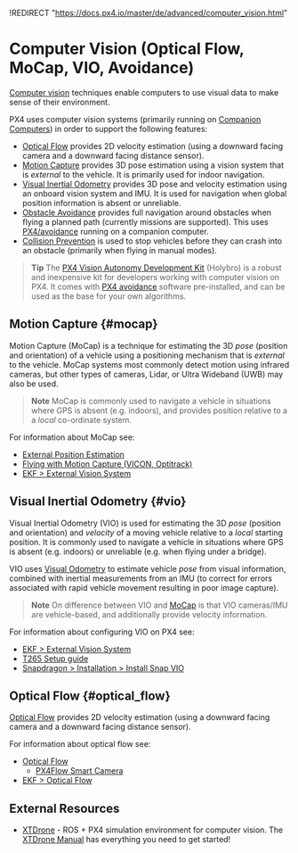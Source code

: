 !REDIRECT "https://docs.px4.io/master/de/advanced/computer_vision.html"

# Computer Vision (Optical Flow, MoCap, VIO, Avoidance)

[Computer vision](https://en.wikipedia.org/wiki/Computer_vision) techniques enable computers to use visual data to make sense of their environment.

PX4 uses computer vision systems (primarily running on [Companion Computers](../companion_computer/pixhawk_companion.md)) in order to support the following features:

- [Optical Flow](#optical_flow) provides 2D velocity estimation (using a downward facing camera and a downward facing distance sensor).
- [Motion Capture](#mocap) provides 3D pose estimation using a vision system that is *external* to the vehicle. It is primarily used for indoor navigation.
- [Visual Inertial Odometry](#vio) provides 3D pose and velocity estimation using an onboard vision system and IMU. It is used for navigation when global position information is absent or unreliable.
- [Obstacle Avoidance](https://docs.px4.io/master/en/computer_vision/obstacle_avoidance.html) provides full navigation around obstacles when flying a planned path (currently missions are supported). This uses [PX4/avoidance](https://github.com/PX4/avoidance) running on a companion computer.
- [Collision Prevention](https://docs.px4.io/master/en/computer_vision/collision_prevention.html) is used to stop vehicles before they can crash into an obstacle (primarily when flying in manual modes).

> **Tip** The [PX4 Vision Autonomy Development Kit](https://docs.px4.io/master/en/complete_vehicles/px4_vision_kit.html) (Holybro) is a robust and inexpensive kit for developers working with computer vision on PX4. It comes with [PX4 avoidance](https://github.com/PX4/avoidance#obstacle-detection-and-avoidance) software pre-installed, and can be used as the base for your own algorithms.

## Motion Capture {#mocap}

Motion Capture (MoCap) is a technique for estimating the 3D *pose* (position and orientation) of a vehicle using a positioning mechanism that is *external* to the vehicle. MoCap systems most commonly detect motion using infrared cameras, but other types of cameras, Lidar, or Ultra Wideband (UWB) may also be used.

> **Note** MoCap is commonly used to navigate a vehicle in situations where GPS is absent (e.g. indoors), and provides position relative to a a *local* co-ordinate system.

For information about MoCap see:

- [External Position Estimation](../ros/external_position_estimation.md)
- [Flying with Motion Capture (VICON, Optitrack)](../tutorials/motion-capture-vicon-optitrack.md)
- [EKF > External Vision System](https://docs.px4.io/master/en/advanced_config/tuning_the_ecl_ekf.html#external-vision-system)

## Visual Inertial Odometry {#vio}

Visual Inertial Odometry (VIO) is used for estimating the 3D *pose* (position and orientation) and *velocity* of a moving vehicle relative to a *local* starting position. It is commonly used to navigate a vehicle in situations where GPS is absent (e.g. indoors) or unreliable (e.g. when flying under a bridge).

VIO uses [Visual Odometry](https://en.wikipedia.org/wiki/Visual_odometry) to estimate vehicle *pose* from visual information, combined with inertial measurements from an IMU (to correct for errors associated with rapid vehicle movement resulting in poor image capture).

> **Note** On difference between VIO and [MoCap](#mocap) is that VIO cameras/IMU are vehicle-based, and additionally provide velocity information.

For information about configuring VIO on PX4 see:

- [EKF > External Vision System](https://docs.px4.io/master/en/advanced_config/tuning_the_ecl_ekf.html#external-vision-system)
- [T265 Setup guide](https://docs.px4.io/master/en/peripheral/t265_vio.md)
- [Snapdragon > Installation > Install Snap VIO](https://docs.px4.io/master/en/flight_controller/snapdragon_flight_software_installation.html#install-snap-vio)

## Optical Flow {#optical_flow}

[Optical Flow](https://docs.px4.io/master/en/sensor/optical_flow.html) provides 2D velocity estimation (using a downward facing camera and a downward facing distance sensor).

For information about optical flow see:

- [Optical Flow](https://docs.px4.io/master/en/sensor/optical_flow.html) 
  - [PX4Flow Smart Camera](https://docs.px4.io/master/en/sensor/px4flow.html)
- [EKF > Optical Flow](https://docs.px4.io/master/en/advanced_config/tuning_the_ecl_ekf.html#optical-flow)

## External Resources

- [XTDrone](https://github.com/robin-shaun/XTDrone/blob/master/README.en.md) - ROS + PX4 simulation environment for computer vision. The [XTDrone Manual](https://www.yuque.com/xtdrone/manual_en) has everything you need to get started!